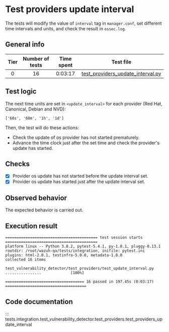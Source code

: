 # Test providers update interval

The tests will modify the value of `interval` tag in `manager.conf`, set different time intervals and units, and check
the result in `ossec.log`.

## General info

|Tier | Number of tests | Time spent| Test file |
|:--:|:--:|:--:|:--:|
| 0 | 16 | 0:03:17 | [test_providers_update_interval.py](../../test_providers/test_providers_update_interval.py)|

## Test logic

The next time units are set in `<update_interval>` for each provider (Red Hat, Canonical, Debian and NVD):

```
['60s', '60m', '1h', '1d']
```

Then, the test will do these actions:
- Check the update of os provider has not started prematurely.
- Advance the time clock just after the set time and check the provider's update has started.

## Checks

- [x] Provider os update has not started before the update interval set.
- [x] Provider os update has started just after the update interval set.

## Observed behavior

The expected behavior is carried out.

## Execution result

```
========================================= test session starts =========================================
platform linux -- Python 3.8.2, pytest-5.4.1, py-1.8.1, pluggy-0.13.1
rootdir: /root/wazuh-qa/tests/integration, inifile: pytest.ini
plugins: html-2.0.1, testinfra-5.0.0, metadata-1.8.0
collected 16 items

test_vulnerability_detector/test_providers/test_update_interval.py ................             [100%]

=================================== 16 passed in 197.45s (0:03:17) ====================================
```

## Code documentation

::: tests.integration.test_vulnerability_detector.test_providers.test_providers_update_interval
